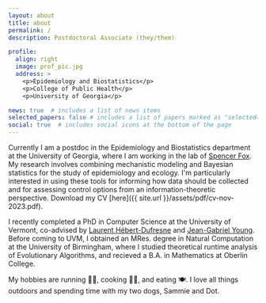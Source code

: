 ```yaml
---
layout: about
title: about
permalink: /
description: Postdoctoral Associate (they/them)

profile:
  align: right
  image: prof_pic.jpg
  address: >
    <p>Epidemiology and Biostatistics</p>
    <p>College of Public Health</p>
    <p>University of Georgia</p>

news: true  # includes a list of news items
selected_papers: false # includes a list of papers marked as "selected={true}"
social: true  # includes social icons at the bottom of the page
---
```


Currently I am a postdoc in the Epidemiology and Biostatistics department at the University of Georgia, where I am working in the lab of [Spencer Fox](https://spncrfx.wordpress.com/).
My research involves combining mechanistic modeling and Bayesian statistics for the study of epidemiology and ecology. 
I'm particularly interested in using these tools for informing how data should be collected and for assessing control options from an information-theoretic perspective. Download my CV [here]({{ site.url }}/assets/pdf/cv-nov-2023.pdf).

I recently completed a PhD in Computer Science at the University of Vermont, co-advised by [Laurent Hébert-Dufresne](http://laurenthebertdufresne.github.io/) and [Jean-Gabriel Young](https://www.jgyoung.ca/).
Before coming to UVM, I obtained an MRes. degree in Natural Computation at the University of Birmingham, where I studied theoretical runtime analysis of Evolutionary Algorithms, and recieved a B.A. in Mathematics at Oberlin College.

My hobbies are running 🏃‍♀️, cooking 👩‍🍳, and eating 🍽. I love all things outdoors and spending time with my two dogs, Sammie and Dot.
